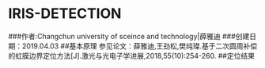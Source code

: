 # IRIS-DETECTION
###作者:Changchun university of sceince and technology|薛雅迪
###创建日期：2019.04.03
##基本原理
  参见论文：薛雅迪,王劲松,樊纯璨.基于二次圆周补偿的虹膜边界定位方法[J].激光与光电子学进展,2018,55(10):254-260.
##定位结果
